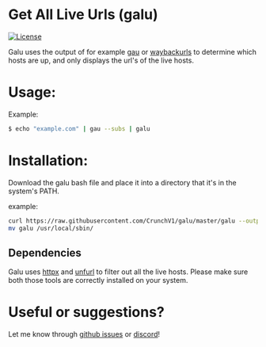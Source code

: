 # Get All Live Urls (galu)
[![License](https://img.shields.io/badge/license-MIT-_red.svg)](https://opensource.org/licenses/MIT)

Galu uses the output of for example [gau](https://github.com/lc/gau) or [waybackurls](https://github.com/tomnomnom/waybackurls) to determine which hosts are up, and only displays the url's of the live hosts.

# Usage:
Example:
```bash
$ echo "example.com" | gau --subs | galu
```

# Installation:
Download the galu bash file and place it into a directory that it's in the system's PATH.

example:
```bash
curl https://raw.githubusercontent.com/CrunchV1/galu/master/galu --output galu
mv galu /usr/local/sbin/
```

## Dependencies
Galu uses [httpx](https://github.com/projectdiscovery/httpx) and [unfurl](https://github.com/tomnomnom/unfurl) to filter out all the live hosts. Please make sure both those tools are correctly installed on your system.

# Useful or suggestions?
Let me know through [github issues](https://github.com/CrunchV1/galu/issues) or [discord](https://discord.gg/5Awt8b4Q)!


[comment]: <> (readme inspired by the gau readme, https://github.com/lc/gau)
